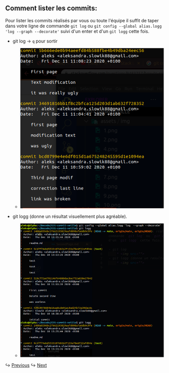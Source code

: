 ## Comment lister les commits:

Pour lister les commits réalisés par vous ou toute l'équipe il suffit de taper dans votre ligne de commande `git log` ou `git config --global alias.logg 'log --graph --decorate'` suivi d'un enter et d'un `git logg` cette fois.

- git log -> `q` pour sortir

  - <img src="assets/img/3.png">

- git logg (donne un résultat visuellement plus agréable).

  - <img src="assets/img/4.png">

↪ [Previous](README.md)
↪ [Next](ThirdPage.md)
